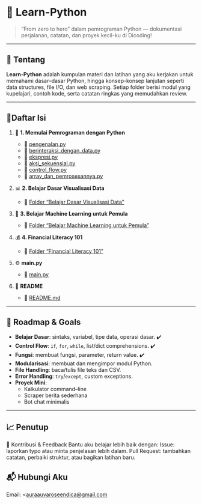 # 🐍 Learn-Python

> “From zero to hero” dalam pemrograman Python — dokumentasi perjalanan, catatan, dan proyek kecil-ku di Dicoding!

---

## 📖 Tentang

**Learn-Python** adalah kumpulan materi dan latihan yang aku kerjakan untuk memahami dasar–dasar Python, hingga konsep-konsep lanjutan seperti data structures, file I/O, dan web scraping. Setiap folder berisi modul yang kupelajari, contoh kode, serta catatan ringkas yang memudahkan review.

---


## 📑Daftar Isi

  1. 📘 **1. Memulai Pemrograman dengan Python**  
     - 📄 [pengenalan.py](./1.%20Memulai%20Pemrograman%20dengan%20Python/pengenalan.py)  
     - 📄 [berinteraksi_dengan_data.py](./1.%20Memulai%20Pemrograman%20dengan%20Python/berinteraksi_dengan_data.py)  
     - 📄 [ekspresi.py](./1.%20Memulai%20Pemrograman%20dengan%20Python/ekspresi.py)  
     - 📄 [aksi_sekuensial.py](./1.%20Memulai%20Pemrograman%20dengan%20Python/aksi_sekuensial.py)  
     - 📄 [control_flow.py](./1.%20Memulai%20Pemrograman%20dengan%20Python/control_flow.py)  
     - 📄 [array_dan_pemrosesannya.py](./1.%20Memulai%20Pemrograman%20dengan%20Python/array_dan_pemrosesannya.py)  

  2. 📊 **2. Belajar Dasar Visualisasi Data**  
     - 📂 [Folder “Belajar Dasar Visualisasi Data”](./2.%20Belajar%20Dasar%20Visualisasi%20Data)  

  3. 🤖 **3. Belajar Machine Learning untuk Pemula**  
     - 📂 [Folder “Belajar Machine Learning untuk Pemula”](./3.%20Belajar%20Machine%20Learning%20untuk%20Pemula)  

  4. 💰 **4. Financial Literacy 101**  
     - 📂 [Folder “Financial Literacy 101”](./4.%20Financial%20Literacy%20101)  

  5. ⚙️ **main.py**  
     - 📄 [main.py](./main.py)  

  6. 📘 **README**  
     - 📄 [README.md](./README.md)  

---

## 🎯 Roadmap & Goals

- **Belajar Dasar**: sintaks, variabel, tipe data, operasi dasar. ✔️  
- **Control Flow**: `if`, `for`, `while`, list/dict comprehensions. ✔️  
- **Fungsi**: membuat fungsi, parameter, return value. ✔️  
- **Modularisasi**: membuat dan mengimpor modul Python.  
- **File Handling**: baca/tulis file teks dan CSV.  
- **Error Handling**: `try`/`except`, custom exceptions.  
- **Proyek Mini**:  
  - Kalkulator command–line  
  - Scraper berita sederhana  
  - Bot chat minimalis  

---

## 📈 Penutup
🤝 Kontribusi & Feedback
Bantu aku belajar lebih baik dengan:
Issue: laporkan typo atau minta penjelasan lebih dalam.
Pull Request: tambahkan catatan, perbaiki struktur, atau bagikan latihan baru.

## 📬 Hubungi Aku
Email: <auraauvaroseendica@gmail.com
